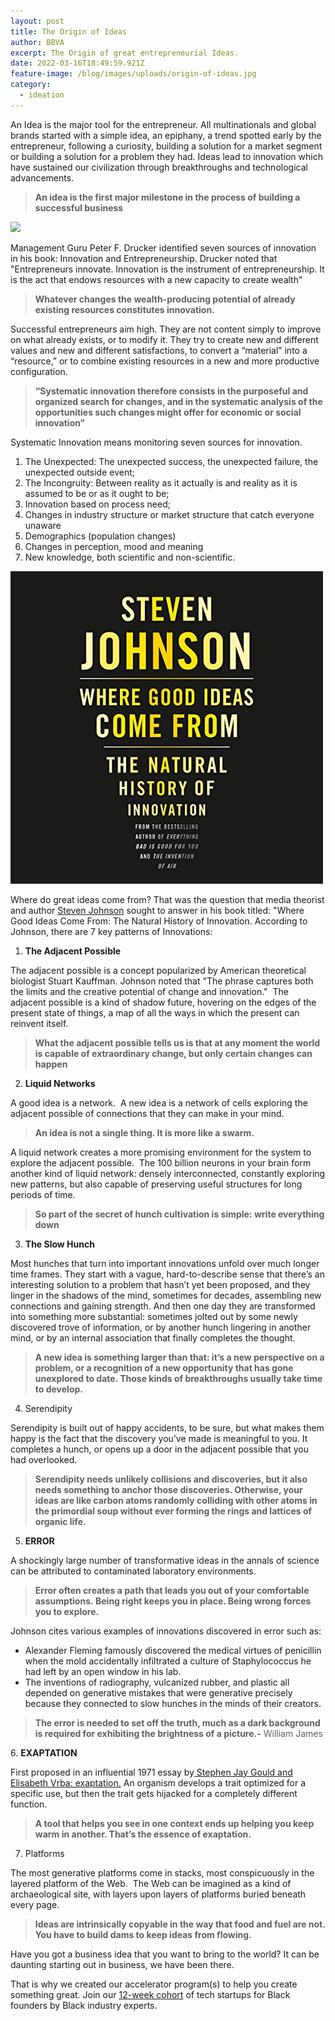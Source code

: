 ```yaml
---
layout: post
title: The Origin of Ideas
author: BBVA
excerpt: The Origin of great entrepreneurial Ideas.
date: 2022-03-16T18:49:59.921Z
feature-image: /blog/images/uploads/origin-of-ideas.jpg
category:
  - ideation
---
```

<!-- wp:paragraph -->

An Idea is the major tool for the entrepreneur. All multinationals and global brands started with a simple idea, an epiphany, a trend spotted early by the entrepreneur, following a curiosity, building a solution for a market segment or building a solution for a problem they had. Ideas lead to innovation which have sustained our civilization through breakthroughs and technological advancements. 

<!-- /wp:paragraph -->

<!-- wp:quote {"className":"is-style-large"} -->

> **An idea is the first major milestone in the process of building a successful business**

<!-- /wp:quote -->

<!-- wp:paragraph -->

![](/blog/images/uploads/innovation-and-entrepreneurship-peter-drucker.jpg)

Management Guru Peter F. Drucker identified seven sources of innovation in his book: Innovation and Entrepreneurship. Drucker noted that "Entrepreneurs innovate. Innovation is the instrument of entrepreneurship. It is the act that endows resources with a new capacity to create wealth"

<!-- /wp:paragraph -->

<!-- wp:quote -->

> **Whatever changes the wealth-producing potential of already existing resources constitutes innovation.**

<!-- /wp:quote -->

<!-- wp:paragraph -->

Successful entrepreneurs aim high. They are not content simply to improve on what already exists, or to modify it. They try to create new and different values and new and different satisfactions, to convert a “material” into a “resource,” or to combine existing resources in a new and more productive configuration.

<!-- /wp:paragraph -->

<!-- wp:quote -->

> **“Systematic innovation therefore consists in the purposeful and organized search for changes, and in the systematic analysis of the opportunities such changes might offer for economic or social innovation”**

<!-- /wp:quote -->

<!-- wp:paragraph -->

Systematic Innovation means monitoring seven sources for innovation.

<!-- /wp:paragraph -->

<!-- wp:list {"ordered":true} -->

1. The Unexpected: The unexpected success, the unexpected failure, the unexpected outside event;
2. The Incongruity: Between reality as it actually is and reality as it is assumed to be or as it ought to be;
3. Innovation based on process need;
4. Changes in industry structure or market structure that catch everyone unaware
5. Demographics (population changes)
6. Changes in perception, mood and meaning
7. New knowledge, both scientific and non-scientific.

<!-- /wp:list -->

<!-- wp:paragraph -->

![](/blog/images/uploads/where-good-ideas-come-from.jpeg)

Where do great ideas come from? That was the question that media theorist and author [Steven Johnson](https://stevenberlinjohnson.com/) sought to answer in his book titled: "Where Good Ideas Come From: The Natural History of Innovation. According to Johnson, there are 7 key patterns of Innovations:

<!-- /wp:paragraph -->

<!-- wp:list {"ordered":true} -->

1. **The Adjacent Possible**

<!-- /wp:list -->

<!-- wp:paragraph -->

The adjacent possible is a concept popularized by American theoretical biologist Stuart Kauffman. Johnson noted that "The phrase captures both the limits and the creative potential of change and innovation."  The adjacent possible is a kind of shadow future, hovering on the edges of the present state of things, a map of all the ways in which the present can reinvent itself.

<!-- /wp:paragraph -->

<!-- wp:quote -->

> **What the adjacent possible tells us is that at any moment the world is capable of extraordinary change, but only certain changes can happen**

<!-- /wp:quote -->

<!-- wp:paragraph -->

2. **Liquid Networks**

<!-- /wp:paragraph -->

<!-- wp:paragraph -->

A good idea is a network.  A new idea is a network of cells exploring the adjacent possible of connections that they can make in your mind.

<!-- /wp:paragraph -->

<!-- wp:quote -->

> **An idea is not a single thing. It is more like a swarm.**

<!-- /wp:quote -->

<!-- wp:paragraph -->

A liquid network creates a more promising environment for the system to explore the adjacent possible.  The 100 billion neurons in your brain form another kind of liquid network: densely interconnected, constantly exploring new patterns, but also capable of preserving useful structures for long periods of time.

<!-- /wp:paragraph -->

<!-- wp:quote -->

> **So part of the secret of hunch cultivation is simple: write everything down**

<!-- /wp:quote -->

<!-- wp:paragraph -->

3. **The Slow Hunch**

<!-- /wp:paragraph -->

<!-- wp:paragraph -->

Most hunches that turn into important innovations unfold over much longer time frames. They start with a vague, hard-to-describe sense that there’s an interesting solution to a problem that hasn’t yet been proposed, and they linger in the shadows of the mind, sometimes for decades, assembling new connections and gaining strength. And then one day they are transformed into something more substantial: sometimes jolted out by some newly discovered trove of information, or by another hunch lingering in another mind, or by an internal association that finally completes the thought.

<!-- /wp:paragraph -->

<!-- wp:quote -->

> **A new idea is something larger than that: it’s a new perspective on a problem, or a recognition of a new opportunity that has gone unexplored to date. Those kinds of breakthroughs usually take time to develop.**

<!-- /wp:quote -->

<!-- wp:paragraph -->

4. Serendipity

<!-- /wp:paragraph -->

<!-- wp:paragraph -->

Serendipity is built out of happy accidents, to be sure, but what makes them happy is the fact that the discovery you’ve made is meaningful to you. It completes a hunch, or opens up a door in the adjacent possible that you had overlooked.

<!-- /wp:paragraph -->

<!-- wp:quote -->

> **Serendipity needs unlikely collisions and discoveries, but it also needs something to anchor those discoveries. Otherwise, your ideas are like carbon atoms randomly colliding with other atoms in the primordial soup without ever forming the rings and lattices of organic life.**

<!-- /wp:quote -->

<!-- wp:paragraph -->

5. **ERROR**

<!-- /wp:paragraph -->

<!-- wp:paragraph -->

A shockingly large number of transformative ideas in the annals of science can be attributed to contaminated laboratory environments.

<!-- /wp:paragraph -->

<!-- wp:quote -->

> **Error often creates a path that leads you out of your comfortable assumptions. Being right keeps you in place. Being wrong forces you to explore.**

<!-- /wp:quote -->

<!-- wp:paragraph -->

Johnson cites various examples of innovations discovered in error such as:

<!-- /wp:paragraph -->

<!-- wp:list -->

* Alexander Fleming famously discovered the medical virtues of penicillin when the mold accidentally infiltrated a culture of Staphylococcus he had left by an open window in his lab.
* The inventions of radiography, vulcanized rubber, and plastic all depended on generative mistakes that were generative precisely because they connected to slow hunches in the minds of their creators.

<!-- /wp:list -->

<!-- wp:quote -->

> **The error is needed to set off the truth, much as a dark background is required for exhibiting the brightness of a picture.-** William James

<!-- /wp:quote -->

<!-- wp:paragraph -->

6. **EXAPTATION**

<!-- /wp:paragraph -->

<!-- wp:paragraph -->

First proposed in an influential 1971 essay by[ Stephen Jay Gould and Elisabeth Vrba: exaptation.](https://www.insead.edu/sites/default/files/assets/faculty-personal-site/vibha-gaba/documents/Gould%20%26%20Vrba_Exaptation.pdf) An organism develops a trait optimized for a specific use, but then the trait gets hijacked for a completely different function.

<!-- /wp:paragraph -->

<!-- wp:quote -->

> **A tool that helps you see in one context ends up helping you keep warm in another. That’s the essence of exaptation.**

<!-- /wp:quote -->

<!-- wp:paragraph -->

7. Platforms

<!-- /wp:paragraph -->

<!-- wp:paragraph -->

The most generative platforms come in stacks, most conspicuously in the layered platform of the Web.  The Web can be imagined as a kind of archaeological site, with layers upon layers of platforms buried beneath every page.

<!-- /wp:paragraph -->

<!-- wp:quote -->

> **Ideas are intrinsically copyable in the way that food and fuel are not. You have to build dams to keep ideas from flowing.**

<!-- /wp:quote -->

Have you got a business idea that you want to bring to the world? It can be daunting starting out in business, we have been there.

 That is why we created our accelerator program(s) to help you create something great. Join our [12-week cohort](https://blackventures.org/accelerator.html) of tech startups for Black founders by Black industry experts.